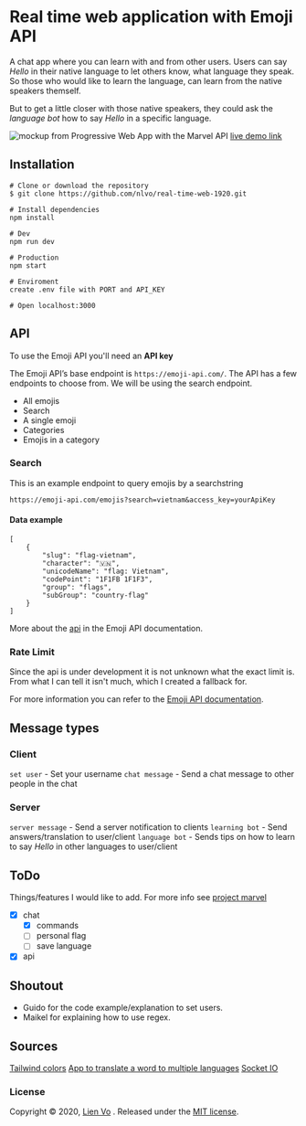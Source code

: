 # Real time web application with Emoji API
A chat app where you can learn with and from other users. Users can say *Hello* in their native language to let others know, what language they speak. So those who would like to learn the language, can learn from the native speakers themself.

But to get a little closer with those native speakers, they could ask the *language bot* how to say *Hello* in a specific language.

![mockup from Progressive Web App with the Marvel API]()
[live demo link](https://chat-nlvo.herokuapp.com/)

## Installation
```
# Clone or download the repository
$ git clone https://github.com/nlvo/real-time-web-1920.git

# Install dependencies
npm install

# Dev
npm run dev

# Production
npm start

# Enviroment
create .env file with PORT and API_KEY

# Open localhost:3000
```
## API
To use the Emoji API you'll need an **API key**

The Emoji API’s base endpoint is `https://emoji-api.com/`. The API has a few endpoints to choose from. We will be using the search endpoint.

- All emojis
- Search
- A single emoji
- Categories
- Emojis in a category

### Search
This is an example endpoint to query emojis by a searchstring

`https://emoji-api.com/emojis?search=vietnam&access_key=yourApiKey`

#### Data example
```
[
    {
        "slug": "flag-vietnam",
        "character": "🇻🇳",
        "unicodeName": "flag: Vietnam",
        "codePoint": "1F1FB 1F1F3",
        "group": "flags",
        "subGroup": "country-flag"
    }
]
```
More about the [api](https://emoji-api.com/) in the Emoji API documentation.

### Rate Limit
Since the api is under development it is not unknown what the exact limit is. From what I can tell it isn't much, which I created a fallback for.

For more information you can refer to the [Emoji API documentation](https://developer.marvel.com/documentation/).

## Message types
### Client
`set user` - Set your username
`chat message` - Send a chat message to other people in the chat

### Server
`server message` - Send a server notification to clients
`learning bot` - Send answers/translation to user/client
`language bot` - Sends tips on how to learn to say *Hello* in other languages to user/client

## ToDo
Things/features I would like to add. For more info see [project marvel](https://github.com/nlvo/real-time-web-1920/projects/1)
- [x] chat
    - [x] commands
    - [ ] personal flag
    - [ ] save language
- [x] api

## Shoutout
- Guido for the code example/explanation to set users.
- Maikel for explaining how to use regex.

## Sources
[Tailwind colors](https://tailwindcss.com/)
[App to translate a word to multiple languages](https://translatr.varunmalhotra.xyz/)
[Socket IO](https://socket.io/get-started/chat/)

### License
Copyright © 2020, [Lien Vo](https://github.com/nlvo) . Released under the [MIT license](https://github.com/nlvo/web-app-from-scratch-1920/blob/master/LICENSE).

<!-- Add a link to your live demo in Github Pages 🌐-->

<!-- ☝️ replace this description with a description of your own work -->

<!-- replace the code in the /docs folder with your own, so you can showcase your work with GitHub Pages 🌍 -->

<!-- Add a nice poster image here at the end of the week, showing off your shiny frontend 📸 -->

<!-- Maybe a table of contents here? 📚 -->

<!-- How about a section that describes how to install this project? 🤓 -->

<!-- ...but how does one use this project? What are its features 🤔 -->

<!-- What external data source is featured in your project and what are its properties 🌠 -->

<!-- Maybe a checklist of done stuff and stuff still on your wishlist? ✅ -->

<!-- How about a license here? 📜 (or is it a licence?) 🤷 -->